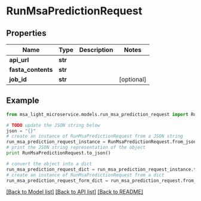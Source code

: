 # RunMsaPredictionRequest


## Properties

Name | Type | Description | Notes
------------ | ------------- | ------------- | -------------
**api_url** | **str** |  | 
**fasta_contents** | **str** |  | 
**job_id** | **str** |  | [optional] 

## Example

```python
from msa_light_microservice.models.run_msa_prediction_request import RunMsaPredictionRequest

# TODO update the JSON string below
json = "{}"
# create an instance of RunMsaPredictionRequest from a JSON string
run_msa_prediction_request_instance = RunMsaPredictionRequest.from_json(json)
# print the JSON string representation of the object
print RunMsaPredictionRequest.to_json()

# convert the object into a dict
run_msa_prediction_request_dict = run_msa_prediction_request_instance.to_dict()
# create an instance of RunMsaPredictionRequest from a dict
run_msa_prediction_request_form_dict = run_msa_prediction_request.from_dict(run_msa_prediction_request_dict)
```
[[Back to Model list]](../README.md#documentation-for-models) [[Back to API list]](../README.md#documentation-for-api-endpoints) [[Back to README]](../README.md)


